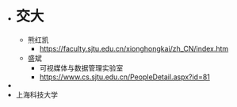 - # 交大
	- 熊红凯
		- https://faculty.sjtu.edu.cn/xionghongkai/zh_CN/index.htm
	- 盛斌
		- 可视媒体与数据管理实验室
		- https://www.cs.sjtu.edu.cn/PeopleDetail.aspx?id=81
-
- 上海科技大学